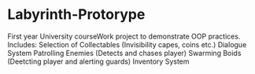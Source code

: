 # Labyrinth-Protorype
First year University courseWork project to demonstrate OOP practices.
Includes:
Selection of Collectables (Invisibility capes, coins etc.)
Dialogue System
Patrolling Enemies (Detects and chases player)
Swarming Boids (Deetcting player and alerting guards)
Inventory System
